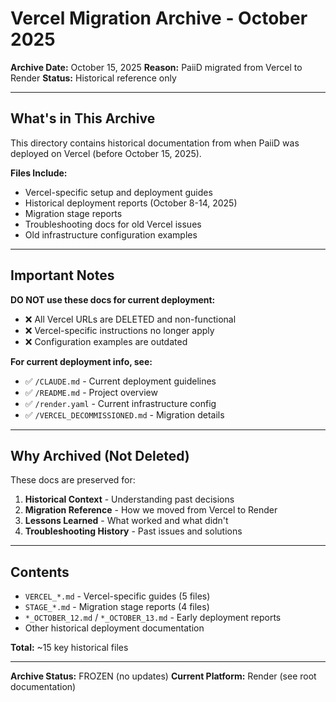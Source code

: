 # Vercel Migration Archive - October 2025

**Archive Date:** October 15, 2025
**Reason:** PaiiD migrated from Vercel to Render
**Status:** Historical reference only

---

## What's in This Archive

This directory contains historical documentation from when PaiiD was deployed on Vercel (before October 15, 2025).

**Files Include:**
- Vercel-specific setup and deployment guides
- Historical deployment reports (October 8-14, 2025)
- Migration stage reports
- Troubleshooting docs for old Vercel issues
- Old infrastructure configuration examples

---

## Important Notes

**DO NOT use these docs for current deployment:**
- ❌ All Vercel URLs are DELETED and non-functional
- ❌ Vercel-specific instructions no longer apply
- ❌ Configuration examples are outdated

**For current deployment info, see:**
- ✅ `/CLAUDE.md` - Current deployment guidelines
- ✅ `/README.md` - Project overview
- ✅ `/render.yaml` - Current infrastructure config
- ✅ `/VERCEL_DECOMMISSIONED.md` - Migration details

---

## Why Archived (Not Deleted)

These docs are preserved for:
1. **Historical Context** - Understanding past decisions
2. **Migration Reference** - How we moved from Vercel to Render
3. **Lessons Learned** - What worked and what didn't
4. **Troubleshooting History** - Past issues and solutions

---

## Contents

- `VERCEL_*.md` - Vercel-specific guides (5 files)
- `STAGE_*.md` - Migration stage reports (4 files)
- `*_OCTOBER_12.md` / `*_OCTOBER_13.md` - Early deployment reports
- Other historical deployment documentation

**Total:** ~15 key historical files

---

**Archive Status:** FROZEN (no updates)
**Current Platform:** Render (see root documentation)
